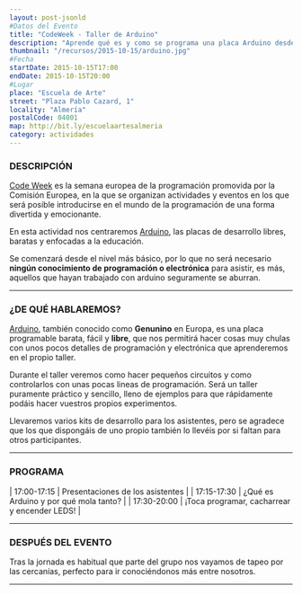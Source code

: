 ```yaml
---
layout: post-jsonld
#Datos del Evento
title: "CodeWeek - Taller de Arduino"
description: "Aprende qué es y como se programa una placa Arduino desde nivel 0."
thumbnail: "/recursos/2015-10-15/arduino.jpg"
#Fecha
startDate: 2015-10-15T17:00
endDate: 2015-10-15T20:00
#Lugar
place: "Escuela de Arte"
street: "Plaza Pablo Cazard, 1"
locality: "Almería"
postalCode: 04001
map: http://bit.ly/escuelaartesalmeria
category: actividades
---
```


### DESCRIPCIÓN

[Code Week][1] es la semana europea de la programación promovida por la Comisión Europea, en la que se organizan actividades 
y eventos en los que será posible introducirse en el mundo de la programación de una forma divertida y emocionante.

En esta actividad nos centraremos [Arduino][1], las placas de desarrollo libres, baratas y enfocadas a la educación. 

Se comenzará desde el nivel más básico, por lo que no será necesario **ningún conocimiento de programación o electrónica** para asistir, es más,
aquellos que hayan trabajado con arduino seguramente se aburran.

---

### ¿DE QUÉ HABLAREMOS?
[Arduino][1], también conocido como **Genunino** en Europa, es una placa programable barata, fácil y **libre**, que nos permitirá
hacer cosas muy chulas con unos pocos detalles de programación y electrónica que aprenderemos en el propio taller.

Durante el taller veremos como hacer pequeños circuitos y como controlarlos con unas pocas lineas de programación. Será un taller puramente
práctico y sencillo, lleno de ejemplos para que rápidamente podáis hacer vuestros propios experimentos.

Llevaremos varios kits de desarrollo para los asistentes, pero se agradece que los que dispongáis de uno propio también lo llevéis por si 
faltan para otros participantes.

---


### PROGRAMA


| 17:00-17:15   | Presentaciones de los asistentes  |
| 17:15-17:30   | ¿Qué es Arduino y por qué mola tanto? |
| 17:30-20:00   | ¡Toca programar, cacharrear y encender LEDS! |

---


### DESPUÉS DEL EVENTO

Tras la jornada es habitual que parte del grupo nos vayamos de tapeo por las cercanías, perfecto para ir conociéndonos más entre nosotros.

---
[1]: https://www.arduino.cc/